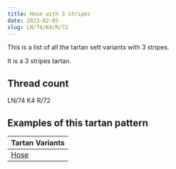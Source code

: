 ```yaml
---
title: Hose with 3 stripes
date: 2023-02-05
slug: LN/74/K4/R/72
---
```

This is a list of all the tartan sett variants with 3 stripes.

It is a 3 stripes tartan.


## Thread count
LN/74 K4 R/72

## Examples of this tartan pattern

| Tartan Variants |
|---------------|
| [Hose](/variants/ln/74/k4/r/72-k000000-lne0e0e0-rc00000)||
